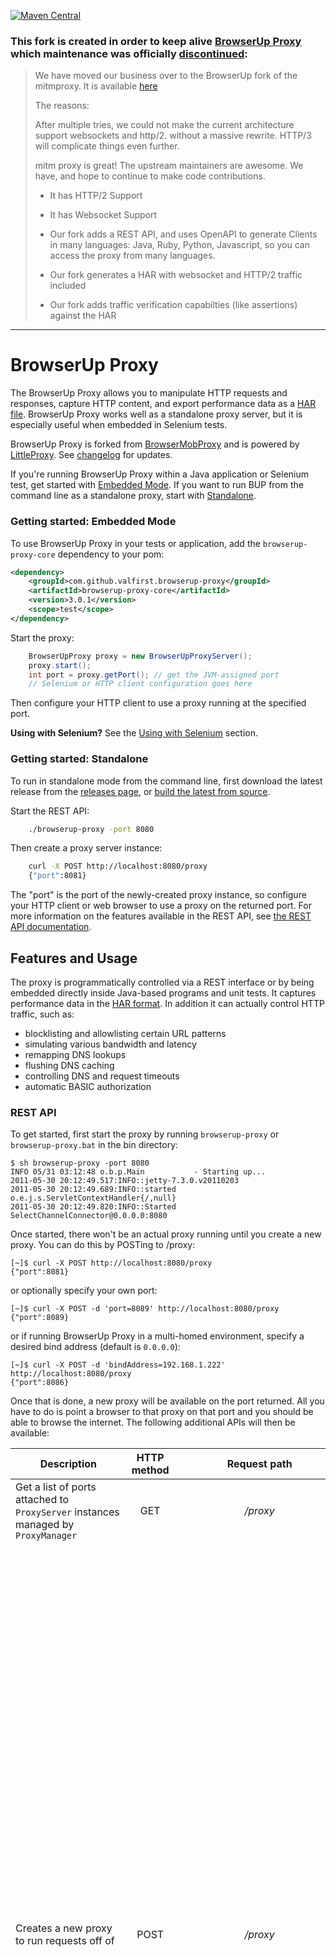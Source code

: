 [![Maven Central](https://img.shields.io/maven-central/v/com.github.valfirst.browserup-proxy/browserup-proxy.svg)](https://central.sonatype.com/search?namespace=com.github.valfirst.browserup-proxy)

### This fork is created in order to keep alive [BrowserUp Proxy](https://github.com/browserup/browserup-proxy) which maintenance was officially [discontinued](https://github.com/browserup/browserup-proxy/issues/388#issuecomment-996277034):

> We have moved our business over to the BrowserUp fork of the mitmproxy. It is available [here](https://github.com/browserup/mitmproxy)
>
> The reasons:
>
> After multiple tries, we could not make the current architecture support websockets and http/2. without a massive rewrite. HTTP/3 will complicate things even further.
>
> mitm proxy is great! The upstream maintainers are awesome. We have, and hope to continue to make code contributions.
>
> * It has HTTP/2 Support
>
> * It has Websocket Support
>
> * Our fork adds a REST API, and uses OpenAPI to generate Clients in many languages: Java, Ruby, Python, Javascript, so you can access the proxy from many languages.
>
> * Our fork generates a HAR with websocket and HTTP/2 traffic included
>
> * Our fork adds traffic verification capabilties (like assertions) against the HAR

-----------------------------

# BrowserUp Proxy

The BrowserUp Proxy allows you to manipulate HTTP requests and responses, capture HTTP content, and export performance data as a [HAR file](http://www.softwareishard.com/blog/har-12-spec/).
BrowserUp Proxy works well as a standalone proxy server, but it is especially useful when embedded in Selenium tests.

BrowserUp Proxy is forked from [BrowserMobProxy](https://github.com/lightbody/browsermob-proxy) and is powered by [LittleProxy](https://github.com/LittleProxy/LittleProxy).
See [changelog](CHANGELOG.md) for updates.

If you're running BrowserUp Proxy within a Java application or Selenium test, get started with [Embedded Mode](#getting-started-embedded-mode). If you want to run BUP from the
command line as a standalone proxy, start with [Standalone](#getting-started-standalone).


### Getting started: Embedded Mode
To use BrowserUp Proxy in your tests or application, add the `browserup-proxy-core` dependency to your pom:

```xml
<dependency>
    <groupId>com.github.valfirst.browserup-proxy</groupId>
    <artifactId>browserup-proxy-core</artifactId>
    <version>3.0.1</version>
    <scope>test</scope>
</dependency>
```

Start the proxy:
```java
    BrowserUpProxy proxy = new BrowserUpProxyServer();
    proxy.start();
    int port = proxy.getPort(); // get the JVM-assigned port
    // Selenium or HTTP client configuration goes here
```

Then configure your HTTP client to use a proxy running at the specified port.

**Using with Selenium?** See the [Using with Selenium](#using-with-selenium) section.

### Getting started: Standalone
To run in standalone mode from the command line, first download the latest release from the [releases page](https://github.com/valfirst/browserup-proxy/releases), or [build the latest from source](#building-the-latest-from-source).

Start the REST API:
```sh
    ./browserup-proxy -port 8080
```

Then create a proxy server instance:
```sh
    curl -X POST http://localhost:8080/proxy
    {"port":8081}
```

The "port" is the port of the newly-created proxy instance, so configure your HTTP client or web browser to use a proxy on the returned port.
For more information on the features available in the REST API, see [the REST API documentation](#rest-api).


## Features and Usage

The proxy is programmatically controlled via a REST interface or by being embedded directly inside Java-based programs and unit tests. It captures performance data in the [HAR format](http://groups.google.com/group/http-archive-specification). In addition it can actually control HTTP traffic, such as:

 - blocklisting and allowlisting certain URL patterns
 - simulating various bandwidth and latency
 - remapping DNS lookups
 - flushing DNS caching
 - controlling DNS and request timeouts
 - automatic BASIC authorization

### REST API

To get started, first start the proxy by running `browserup-proxy` or `browserup-proxy.bat` in the bin directory:

    $ sh browserup-proxy -port 8080
    INFO 05/31 03:12:48 o.b.p.Main           - Starting up...
    2011-05-30 20:12:49.517:INFO::jetty-7.3.0.v20110203
    2011-05-30 20:12:49.689:INFO::started o.e.j.s.ServletContextHandler{/,null}
    2011-05-30 20:12:49.820:INFO::Started SelectChannelConnector@0.0.0.0:8080

Once started, there won't be an actual proxy running until you create a new proxy. You can do this by POSTing to /proxy:

    [~]$ curl -X POST http://localhost:8080/proxy
    {"port":8081}

or optionally specify your own port:

    [~]$ curl -X POST -d 'port=8089' http://localhost:8080/proxy
    {"port":8089}

or if running BrowserUp Proxy in a multi-homed environment, specify a desired bind address (default is `0.0.0.0`):

    [~]$ curl -X POST -d 'bindAddress=192.168.1.222' http://localhost:8080/proxy
    {"port":8086}

Once that is done, a new proxy will be available on the port returned. All you have to do is point a browser to that proxy on that port and you should be able to browse the internet. The following additional APIs will then be available:

Description |  HTTP method | Request path | Request parameters
--- | :---: | :---: | ---
Get a list of ports attached to `ProxyServer` instances managed by `ProxyManager` | GET | */proxy* ||
Creates a new proxy to run requests off of | POST | */proxy* | <p>*port* - Integer, The specific port to start the proxy service on. Optional, default is generated and returned in response.</p><p>*proxyUsername* - String, The username to use to authenticate with the chained proxy. Optional, default to null.</p><p>*proxyPassword* - String, The password to use to authenticate with the chained proxy. Optional, default to null.</p><p>*bindAddress* - String, If running BrowserUp Proxy in a multi-homed environment, specify a desired bind address. Optional, default to "0.0.0.0".</p><p>*serverBindAddress* - String, If running BrowserUp Proxy in a multi-homed environment, specify a desired server bind address. Optional, default to "0.0.0.0".</p><p>*useEcc* - Boolean. True, Uses Elliptic Curve Cryptography for certificate impersonation. Optional, default to "false".</p><p>*trustAllServers* - Boolean. True, Disables verification of all upstream servers' SSL certificates. All upstream servers will be trusted, even if they do not present valid certificates signed by certification authorities in the JDK's trust store. Optional, default to "false".</p>|
<a name="harcreate">Creates a new HAR</a> attached to the proxy and returns the HAR content if there was a previous HAR. *[port]* in request path it is port where your proxy was started | PUT |*/proxy/[port]/har* |<p>*captureHeaders* - Boolean, capture headers or not. Optional, default to "false".</p><p>*captureCookies* - Boolean, capture cookies or not. Optional, default to "false".</p><p>*captureContent* - Boolean, capture content bodies or not. Optional, default to "false".</p><p>*captureBinaryContent* - Boolean, capture binary content or not. Optional, default to "false".</p><p>*initialPageRef* - The string name of The first page ref that should be used in the HAR. Optional, default to "Page 1".</p><p>*initialPageTitle* - The title of first HAR page. Optional, default to *initialPageRef*.</p>
Starts a new page on the existing HAR. *[port]* in request path it is port where your proxy was started | PUT | */proxy/[port]/har/pageRef* |<p>*pageRef* - The string name of the first page ref that should be used in the HAR. Optional, default to "Page N" where N is the next page number.</p><p>*pageTitle* - The title of new HAR page. Optional, default to `pageRef`.</p>
Shuts down the proxy and closes the port. *[port]* in request path it is port where your proxy was started | DELETE | */proxy/[port]* ||
Returns the JSON/HAR content representing all the HTTP traffic passed through the proxy (provided you have already created the HAR with [this method](#harcreate)) | GET | */proxy/[port]/har* ||
Displays allowlisted items | GET | */proxy/[port]/allowlist* ||
Sets a list of URL patterns to allowlist | PUT | */proxy/[port]/allowlist* |<p>*regex* - A comma separated list of regular expressions.</p><p>*status* - The HTTP status code to return for URLs that do not match the allowlist.</p>|
Clears all URL patterns from the allowlist  | DELETE | */proxy/[port]/allowlist* ||
Displays blocklisted items | GET | */proxy/[port]/blocklist* ||
Set a URL to blocklist | PUT | */proxy/[port]/blocklist* |<p>*regex* - The blocklist regular expression.</p><p>*status* - The HTTP status code to return for URLs that are blocklisted.</p><p>*method* - The regular expression for matching HTTP method (GET, POST, PUT, etc). Optional, by default processing all HTTP method.</p>|
Clears all URL patterns from the blocklist | DELETE | */proxy/[port]/blocklist* ||
Limit the bandwidth through the proxy on the *[port]* | PUT | */proxy/[port]/limit* |<p>*downstreamKbps* - Sets the downstream bandwidth limit in kbps. Optional.</p><p>*upstreamKbps* - Sets the upstream bandwidth limit kbps. Optional, by default unlimited.</p><p>*downstreamMaxKB* - Specifies how many kilobytes in total the client is allowed to download through the proxy. Optional, by default unlimited.</p><p>*upstreamMaxKB* - Specifies how many kilobytes in total the client is allowed to upload through the proxy. Optional, by default unlimited.</p><p>*latency* - Add the given latency to each HTTP request. Optional, by default all requests are invoked without latency.</p><p>*enable* - A boolean that enable bandwidth limiter. Optional, by default to "false", but setting any of the properties above will implicitly enable throttling</p><p>*payloadPercentage* - Specifying what percentage of data sent is payload, e.g. use this to take into account overhead due to tcp/ip. Optional.</p><p>*maxBitsPerSecond* - The max bits per seconds you want this instance of StreamManager to respect. Optional.</p>
Displays the amount of data remaining to be uploaded/downloaded until the limit is reached | GET | */proxy/[port]/limit* ||
Set and override HTTP Request headers | POST | */proxy/[port]/headers* | Payload data should be **JSON** encoded set of headers. Where key is a header name (such as "User-Agent") and  value is a value of HTTP header to setup (such as "BrowserUp-Agent"). Example: `{"User-Agent": "BrowserUp-Agent"}`|
Overrides normal DNS lookups and remaps the given hosts with the associated IP address | POST | */proxy/[port]/hosts* | Payload data should be **JSON** encoded set of hosts. Where key is a host name (such as "example.com") and value is a IP address which associatied with host hame (such as "1.2.3.4"'). Example: `{"example.com": "1.2.3.4"}`|
Sets automatic basic authentication for the specified domain | POST | */proxy/[port]/auth/basic/[domain]* | Payload data should be **JSON** encoded username and password name/value pairs. Example: `{"username": "myUsername", "password": "myPassword"}`|
Wait till all request are being made | PUT | */proxy/[port]/wait* |<p>*quietPeriodInMs* - Wait till all request are being made. Optional.</p><p>*timeoutInMs* - Sets quiet period in milliseconds. Optional.</p>|
Handles different proxy timeouts | PUT | *proxy/[port]/timeout* |<p>Payload data should be **JSON** encoded set of parameters. Where key is a parameters name (such as "connectionTimeout") and  value is a value of parameter to setup (such as "500")</p><p>*requestTimeout* - Request timeout in milliseconds. A timeout value of -1 is interpreted as infinite timeout. Optional, default to "-1".</p><p>*readTimeout* - Read timeout in milliseconds. Which is the timeout for waiting for data or, put differently, a maximum period inactivity between two consecutive data packets). A timeout value of zero is interpreted as an infinite timeout. Optional, default to "60000".</p><p>*connectionTimeout* - Determines the timeout in milliseconds until a connection is established. A timeout value of zero is interpreted as an infinite timeout. Optional, default to "60000".</p><p>*dnsCacheTimeout* - Sets the maximum length of time that records will be stored in this Cache. A nonpositive value disables this feature (that is, sets no limit). Optional, default to "0".</p>Example: `{"connectionTimeout" : "500", "readTimeout" : "200"}`|
Redirecting URL's | PUT | */proxy/[port]/rewrite* |<p>*matchRegex* - A matching URL regular expression.</p><p>*replace* - replacement URL.</p>|
Removes all URL redirection rules currently in effect | DELETE | */proxy/[port]/rewrite* ||
Setting the retry count | PUT | */proxy/[port]/retry* |<p>*retrycount* - The number of times a method will be retried.</p>|
Empties the DNS cache | DELETE | */proxy/[port]/dns/cache* ||
| [REST API interceptors with LittleProxy](#interceptorsRESTapiLP) |||
|Describe your own request interception | POST | */proxy/[port]/filter/request* | A string which determinates interceptor rules. See more [here](#interceptorsRESTapiLPRequestFilter) |
|Describe your own response interception | POST | */proxy/[port]/filter/response* | A string which determinates interceptor rules. See more [here](#interceptorsRESTapiLPResponseFilter) |

For example, once you've started the proxy you can create a new HAR to start recording data like so:

    [~]$ curl -X PUT -d 'initialPageRef=Foo' http://localhost:8080/proxy/8081/har

Now when traffic goes through port 9091 it will be attached to a page reference named "Foo". Consult the HAR specification for more info on what a "pageRef" is. You can also start a new pageRef like so:

    [~]$ curl -X PUT -d 'pageRef=Bar' http://localhost:8080/proxy/8081/har/pageRef

That will ensure no more HTTP requests get attached to the old pageRef (Foo) and start getting attached to the new pageRef (Bar). After creating the HAR, you can get its content at any time like so:

    [~]$ curl http://localhost:8080/proxy/8081/har

Sometimes you will want to route requests through an upstream proxy server. In this case specify your proxy server by adding the httpProxy parameter to your create proxy request:

    [~]$ curl -X POST http://localhost:8080/proxy?httpProxy=yourproxyserver.com:8080
    {"port":8081}

If your upstream proxy server uses https, you can enable connecting using https like this:

    [~]$ curl -X POST http://localhost:8080/proxy?httpProxy=yourproxyserver.com:8080&proxyHTTPS=true
    {"port":8081}


Alternatively, you can specify the upstream proxy config for all proxies created using the standard JVM [system properties for HTTP proxies](http://docs.oracle.com/javase/6/docs/technotes/guides/net/proxies.html).
Note that you can still override the default upstream proxy via the POST payload, but if you omit the payload the JVM
system properties will be used to specify the upstream proxy.

### Command-line Arguments

 - -port \<port\>
  - Port on which the API listens. Default value is 8080.
 - -address <address>
  - Address to which the API is bound. Default value is 0.0.0.0.
 - -proxyPortRange \<from\>-\<to\>
  - Range of ports reserved for proxies. Only applies if *port* parameter is not supplied in the POST request. Default values are \<port\>+1 to \<port\>+500+1.
 - -ttl \<seconds\>
  - Proxy will be automatically deleted after a specified time period. Off by default.

### Embedded Mode

BrowserUp Proxy separates the Embedded Mode and REST API into two modules. If you only need Embedded Mode functionality, add the `browserup-core` artifact as a dependency. The REST API artifact is `browserup-rest`.

If you're using Java and Selenium, the easiest way to get started is to embed the project directly in your test. First, you'll need to make sure that all the dependencies are imported in to the project. You can find them in the *lib* directory. Or, if you're using Maven, you can add this to your pom:
```xml
    <dependency>
        <groupId>com.github.valfirst.browserup-proxy</groupId>
        <artifactId>browserup-proxy-core</artifactId>
        <version>1.0.0/version>
        <scope>test</scope>
    </dependency>
```

Once done, you can start a proxy using `com.browserup.bup.BrowserUpProxy`:
```java
    BrowserUpProxy proxy = new BrowserUpProxyServer();
    proxy.start();
    // get the JVM-assigned port and get to work!
    int port = proxy.getPort();
    //...
```

Consult the Javadocs on the `com.browserup.bup.BrowserUpProxy` class for the full API.

### Using With Selenium

**Selenium 3 users**: Due to a [geckodriver issue](https://github.com/mozilla/geckodriver/issues/97), Firefox 51 and lower do not properly support proxies with WebDriver's DesiredCapabilities. See [this answer](http://stackoverflow.com/a/41373808/4256475) for a suitable work-around.

BrowserUp Proxy makes it easy to use a proxy in Selenium tests:
```java
    // start the proxy
    BrowserUpProxy proxy = new BrowserUpProxyServer();
    proxy.start();

    // get the Selenium proxy object
    Proxy seleniumProxy = ClientUtil.createSeleniumProxy(proxy);

    // configure it as a desired capability
    DesiredCapabilities capabilities = new DesiredCapabilities();
    capabilities.setCapability(CapabilityType.PROXY, seleniumProxy);

    // start the browser up
    WebDriver driver = new FirefoxDriver(capabilities);

    // enable more detailed HAR capture, if desired (see CaptureType for the complete list)
    proxy.enableHarCaptureTypes(CaptureType.REQUEST_CONTENT, CaptureType.RESPONSE_CONTENT);

    // create a new HAR with the label "yahoo.com"
    proxy.newHar("yahoo.com");

    // open yahoo.com
    driver.get("http://yahoo.com");

    // get the HAR data
    Har har = proxy.getHar();
```

**Note**: If you're running running tests on a Selenium grid, you will need to customize the Selenium Proxy object
created by `createSeleniumProxy()` to point to the hostname of the machine that your test is running on. You can also run a standalone
BrowserUp Proxy instance on a separate machine and configure the Selenium Proxy object to use that proxy.

#### (LittleProxy) interceptors

There are four methods to support request and response interception in LittleProxy:

  - `addRequestFilter`
  - `addResponseFilter`
  - `addFirstHttpFilterFactory`
  - `addLastHttpFilterFactory`

For most use cases, including inspecting and modifying requests/responses, `addRequestFilter` and `addResponseFilter` will be sufficient. The request and response filters are easy to use:
```java
    proxy.addRequestFilter(new RequestFilter() {
            @Override
            public HttpResponse filterRequest(HttpRequest request, HttpMessageContents contents, HttpMessageInfo messageInfo) {
                if (messageInfo.getOriginalUri().endsWith("/some-endpoint-to-intercept")) {
                    // retrieve the existing message contents as a String or, for binary contents, as a byte[]
                    String messageContents = contents.getTextContents();

                    // do some manipulation of the contents
                    String newContents = messageContents.replaceAll("original-string", "my-modified-string");
                    //[...]

                    // replace the existing content by calling setTextContents() or setBinaryContents()
                    contents.setTextContents(newContents);
                }

                // in the request filter, you can return an HttpResponse object to "short-circuit" the request
                return null;
            }
        });

        // responses are equally as simple:
        proxy.addResponseFilter(new ResponseFilter() {
            @Override
            public void filterResponse(HttpResponse response, HttpMessageContents contents, HttpMessageInfo messageInfo) {
                if (/*...some filtering criteria...*/) {
                    contents.setTextContents("This message body will appear in all responses!");
                }
            }
        });
```

With Java 8, the syntax is more concise:
```java
        proxy.addResponseFilter((response, contents, messageInfo) -> {
            if (/*...some filtering criteria...*/) {
                contents.setTextContents("This message body will appear in all responses!");
            }
        });
```

See the javadoc for the `RequestFilter` and `ResponseFilter` classes for more information.

For fine-grained control over the request and response lifecycle, you can add "filter factories" directly using `addFirstHttpFilterFactory` and `addLastHttpFilterFactory` (see the examples in the InterceptorTest unit tests).

#### <a name="interceptorsRESTapiLP">REST API interceptors with LittleProxy</a>

When running the REST API with LittleProxy enabled, you cannot use the legacy `/:port/interceptor/` endpoints. Instead, POST the javascript payload to the new `/:port/filter/request` and `/:port/filter/response` endpoints.

##### <a name="interceptorsRESTapiLPRequestFilter">Request filters</a>

Javascript request filters have access to the variables `request` (type `io.netty.handler.codec.http.HttpRequest`), `contents` (type `com.browserup.bup.util.HttpMessageContents`), and `messageInfo` (type `com.browserup.bup.util.HttpMessageInfo`). `messageInfo` contains additional information about the message, including whether the message is sent over HTTP or HTTPS, as well as the original request received from the client before any changes made by previous filters. If the javascript returns an object of type `io.netty.handler.codec.http.HttpResponse`, the HTTP request will "short-circuit" and return the response immediately.

**Example: Modify User-Agent header**

```sh
curl -i -X POST -H 'Content-Type: text/plain' -d "request.headers().remove('User-Agent'); request.headers().add('User-Agent', 'My-Custom-User-Agent-String 1.0');" http://localhost:8080/proxy/8081/filter/request
```

##### <a name="interceptorsRESTapiLPResponseFilter">Response filters</a>

Javascript response filters have access to the variables `response` (type `io.netty.handler.codec.http.HttpResponse`), `contents` (type `com.browserup.bup.util.HttpMessageContents`), and `messageInfo` (type `com.browserup.bup.util.HttpMessageInfo`). As in the request filter, `messageInfo` contains additional information about the message.

**Example: Modify response body**

```sh
curl -i -X POST -H 'Content-Type: text/plain' -d "contents.setTextContents('<html><body>Response successfully intercepted</body></html>');" http://localhost:8080/proxy/8081/filter/response
```

### SSL Support

**BrowserUp Proxy supports full MITM:** For most users, MITM will work out-of-the-box with default settings. Install the [ca-certificate-rsa.cer](/BrowserUp-core/src/main/resources/sslSupport/ca-certificate-rsa.cer) file in your browser or HTTP client to avoid untrusted certificate warnings. Generally, it is safer to generate your own private key, rather than using the .cer files distributed with BrowserUp Proxy. See the [README file in the `mitm` module](/mitm/README.md) for instructions on generating or using your own root certificate and private key with MITM.

**Note: DO NOT** permanently install the .cer files distributed with BrowserUp Proxy in users' browsers. They should be used for testing only and must not be used with general web browsing.

If you're doing testing with Selenium, you'll want to make sure that the browser profile that gets set up by Selenium not only has the proxy configured, but also has the CA installed. Unfortunately, there is no API for doing this in Selenium; it must be done manually for each browser and environment.

### NodeJS Support

We are compatible with the browsermob proxy, so you could probably fork [this][https://www.npmjs.com/package/browsermob-proxy-api] and get it going




### Logging

When running in stand-alone mode, the proxy loads the default logging configuration from the conf/bup-logging.yaml file. To increase/decrease the logging level, change the logging entry for com.browserup.bup.

### DNS Resolution

The BrowserUpProxyServer implementation uses native DNS resolution by default, but supports custom DNS resolution and advanced DNS manipulation. See the [ClientUtil](browserup-proxy-core/src/main/java/com/browserup/bup/client/ClientUtil.java) class for information on DNS manipulation using the dnsjava resolver.

## Building the latest from source

You'll need `gradle`. Please see [here](https://docs.gradle.org/current/userguide/installation.html) how to install gradle on your system.  
    `[~]$ gradle build --info`

Also you can use gradle wrapper:  
    `[~]$ ./gradlew build --info`

When you build the latest code from source, you'll have access to the latest snapshot release. To use the SNAPSHOT version in your code, modify the version in your maven pom:

```xml
<dependency>
    <groupId>com.github.valfirst.browserup-proxy</groupId>
    <artifactId>browserup-proxy-core</artifactId>
    <version>3.0.2-SNAPSHOT</version>
    <scope>test</scope>
</dependency>
```

Or for gradle:

```gradle
testImplementation 'com.browserup:browserup-proxy-core:3.0.2-SNAPSHOT'
```
